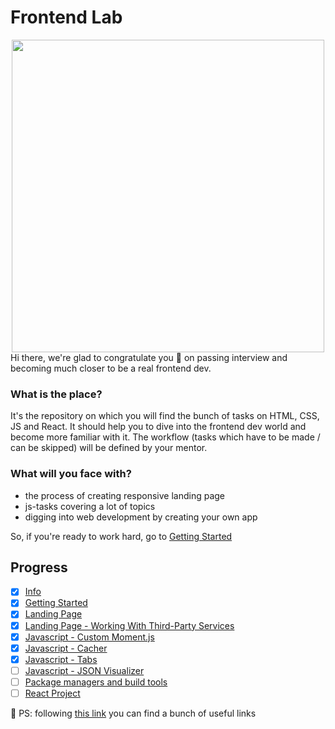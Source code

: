 # Frontend Lab

<div align="center">
  <img src="./assets/work-process.svg" width="500">
</div>
Hi there, we're glad to congratulate you 🎉 on passing interview and becoming much closer to be a real frontend dev.

### What is the place?

It's the repository on which you will find the bunch of tasks on HTML, CSS, JS and React. It should help you to dive into the frontend dev world and become more familiar with it. The workflow (tasks which have to be made / can be skipped) will be defined by your mentor.

### What will you face with?

- the process of creating responsive landing page
- js-tasks covering a lot of topics
- digging into web development by creating your own app

So, if you're ready to work hard, go to [Getting Started](./materials/getting_started.md)

## Progress

- [x] [Info](#frontend-lab)
- [x] [Getting Started](./materials/getting_started.md)
- [x] [Landing Page](./materials/landing_page.md)
- [x] [Landing Page - Working With Third-Party Services](./materials/landing_page_with_data.md)
- [x] [Javascript - Custom Moment.js](./materials/js/custom_moment_js.md)
- [x] [Javascript - Cacher](./materials/js/cacher.md)
- [x] [Javascript - Tabs](./materials/js/tabs.md)
- [ ] [Javascript - JSON Visualizer](./materials/js/json_visualizer.md)
- [ ] [Package managers and build tools](./materials/build-tools.md)
- [ ] [React Project](./materials/react)

🔮 PS: following [this link](./materials/useful_links.md) you can find a bunch of useful links
